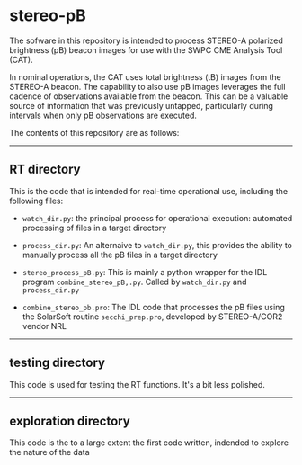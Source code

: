 # stereo-pB

The sofware in this repository is intended to process STEREO-A polarized brightness (pB) beacon images for use with the SWPC CME Analysis Tool (CAT).

In nominal operations, the CAT uses total brightness (tB) images from the STEREO-A beacon.  The capability to also use pB images leverages the full cadence of observations available from the beacon.  This can be a valuable source of information that was previously untapped, particularly during intervals when only pB observations are executed.

The contents of this repository are as follows:

---
## RT directory

This is the code that is intended for real-time operational use, including the following files:

* `watch_dir.py`: the principal process for operational execution: automated processing of files in a target directory

* `process_dir.py`: An alternaive to `watch_dir.py`, this provides the ability to manually process all the pB files in a target directory

* `stereo_process_pB.py`: This is mainly a python wrapper for the IDL program `combine_stereo_pB,.py`.  Called by `watch_dir.py` and `process_dir.py`

* `combine_stereo_pb.pro`: The IDL code that processes the pB files using the SolarSoft routine `secchi_prep.pro`, developed by STEREO-A/COR2 vendor NRL

---
## testing directory

This code is used for testing the RT functions.  It's a bit less polished.

---
## exploration directory

This code is the to a large extent the first code written, indended to explore the nature of the data 